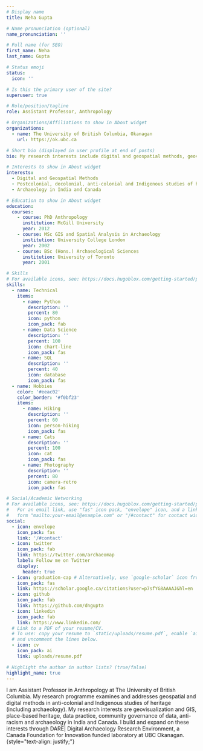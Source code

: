 ```yaml
---
# Display name
title: Neha Gupta

# Name pronunciation (optional)
name_pronunciation: ''

# Full name (for SEO)
first_name: Neha
last_name: Gupta

# Status emoji
status:
  icon: ''

# Is this the primary user of the site?
superuser: true

# Role/position/tagline
role: Assistant Professor, Anthropology

# Organizations/Affiliations to show in About widget
organizations:
  - name: The University of British Columbia, Okanagan
    url: https://ok.ubc.ca

# Short bio (displayed in user profile at end of posts)
bio: My research interests include digital and geospatial methods, geovisualization, data governance, archaeology and cultural heritage.

# Interests to show in About widget
interests:
  - Digital and Geospatial Methods
  - Postcolonial, decolonial, anti-colonial and Indigenous studies of heritage
  - Archaeology in India and Canada

# Education to show in About widget
education:
  courses:
    - course: PhD Anthropology
      institution: McGill University
      year: 2012
    - course: MSc GIS and Spatial Analysis in Archaeology
      institution: University College London
      year: 2002
    - course: BSc (Hons.) Archaeological Sciences
      institution: University of Toronto
      year: 2001

# Skills
# For available icons, see: https://docs.hugoblox.com/getting-started/page-builder/#icons
skills:
  - name: Technical
    items:
      - name: Python
        description: ''
        percent: 80
        icon: python
        icon_pack: fab
      - name: Data Science
        description: ''
        percent: 100
        icon: chart-line
        icon_pack: fas
      - name: SQL
        description: ''
        percent: 40
        icon: database
        icon_pack: fas
  - name: Hobbies
    color: '#eeac02'
    color_border: '#f0bf23'
    items:
      - name: Hiking
        description: ''
        percent: 60
        icon: person-hiking
        icon_pack: fas
      - name: Cats
        description: ''
        percent: 100
        icon: cat
        icon_pack: fas
      - name: Photography
        description: ''
        percent: 80
        icon: camera-retro
        icon_pack: fas

# Social/Academic Networking
# For available icons, see: https://docs.hugoblox.com/getting-started/page-builder/#icons
#   For an email link, use "fas" icon pack, "envelope" icon, and a link in the
#   form "mailto:your-email@example.com" or "/#contact" for contact widget.
social:
  - icon: envelope
    icon_pack: fas
    link: '/#contact'
  - icon: twitter
    icon_pack: fab
    link: https://twitter.com/archaeomap
    label: Follow me on Twitter
    display:
      header: true
  - icon: graduation-cap # Alternatively, use `google-scholar` icon from `ai` icon pack
    icon_pack: fas
    link: https://scholar.google.ca/citations?user=p7sfYG8AAAAJ&hl=en
  - icon: github
    icon_pack: fab
    link: https://github.com/dngupta
  - icon: linkedin
    icon_pack: fab
    link: https://www.linkedin.com/
  # Link to a PDF of your resume/CV.
  # To use: copy your resume to `static/uploads/resume.pdf`, enable `ai` icons in `params.yaml`,
  # and uncomment the lines below.
  - icon: cv
    icon_pack: ai
    link: uploads/resume.pdf

# Highlight the author in author lists? (true/false)
highlight_name: true
---
```


I am Assistant Professor in Anthropology at The University of British Columbia. My research programme examines and addresses geospatial and digital methods in anti-colonial and Indigenous studies of heritage (including archaeology). My research interests are geovisualization and GIS, place-based heritage, data practice, community governance of data, anti-racism and archaeology in India and Canada. I build and expand on these interests through DARE| Digital Archaeology Research Environment, a Canada Foundation for Innovation funded laboratory at UBC Okanagan.{style="text-align: justify;"}
